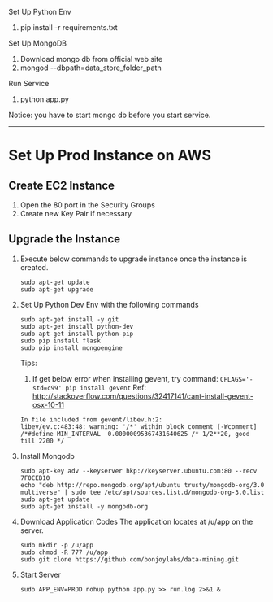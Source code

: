 Set Up Python Env
1. pip install -r requirements.txt

Set Up MongoDB
1. Download mongo db from official web site
2. mongod --dbpath=data_store_folder_path

Run Service
1. python app.py

Notice: you have to start mongo db before you start service.

---------------
# Set Up Prod Instance on AWS

## Create EC2 Instance
1. Open the 80 port in the Security Groups
2. Create new Key Pair if necessary

## Upgrade the Instance
1. Execute below commands to upgrade instance once the instance is created.
    ```
    sudo apt-get update
    sudo apt-get upgrade
    ```
2. Set Up Python Dev Env with the following commands
    ```
    sudo apt-get install -y git
    sudo apt-get install python-dev
    sudo apt-get install python-pip
    sudo pip install flask
    sudo pip install mongoengine
    ```

    Tips:
    1. If get below error when installing gevent, try command: `CFLAGS='-std=c99' pip install gevent`
    Ref: http://stackoverflow.com/questions/32417141/cant-install-gevent-osx-10-11
    ```
    In file included from gevent/libev.h:2:
    libev/ev.c:483:48: warning: '/*' within block comment [-Wcomment]
    /*#define MIN_INTERVAL  0.00000095367431640625 /* 1/2**20, good till 2200 */
    ```

3. Install Mongodb
    ```
    sudo apt-key adv --keyserver hkp://keyserver.ubuntu.com:80 --recv 7F0CEB10
    echo "deb http://repo.mongodb.org/apt/ubuntu trusty/mongodb-org/3.0 multiverse" | sudo tee /etc/apt/sources.list.d/mongodb-org-3.0.list
    sudo apt-get update
    sudo apt-get install -y mongodb-org
    ```

4. Download Application Codes
    The application locates at /u/app on the server.

    ```
    sudo mkdir -p /u/app
    sudo chmod -R 777 /u/app
    sudo git clone https://github.com/bonjoylabs/data-mining.git
    ```
5. Start Server
    ```
    sudo APP_ENV=PROD nohup python app.py >> run.log 2>&1 &
    ```
